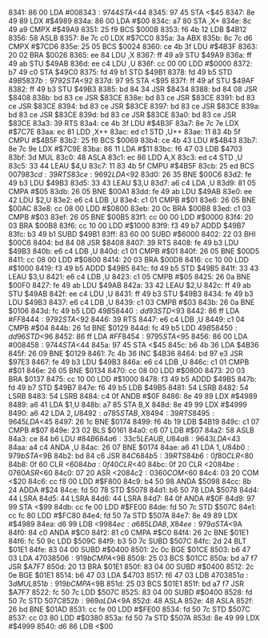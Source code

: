 8341: 86 00        LDA    #$00
8343: 97 44        STA    <$44
8345: 97 45        STA    <$45
8347: 8e 49 89     LDX    #$4989
834a: 86 00        LDA    #$00
834c: a7 80        STA    ,X+
834e: 8c 49 a9     CMPX   #$49A9
8351: 25 f9        BCS    $000B
8353: f6 4b 12     LDB    $4B12
8356: 58           ASLB
8357: 8e 7c c0     LDX    #$7CC0
835a: 3a           ABX
835b: 8c 7c d6     CMPX   #$7CD6
835e: 25 05        BCS    $0024
8360: ce 4b 3f     LDU    #$4B3F
8363: 20 02        BRA    $0026
8365: ee 84        LDU    ,X
8367: ff 49 a9     STU    $49A9
836a: ff 49 ab     STU    $49AB
836d: ee c4        LDU    ,U
836f: cc 00 00     LDD    #$0000
8372: b7 49 c0     STA    $49C0
8375: fd 49 b1     STD    $49B1
8378: fd 49 b5     STD    $49B5
837b: 97 92        STA    <$92
837d: 97 95        STA    <$95
837f: ff 49 af     STU    $49AF
8382: ff 49 b3     STU    $49B3
8385: bd 84 34     JSR    $8434
8388: bd 84 08     JSR    $8408
838b: bd 83 ce     JSR    $83CE
838e: bd 83 ce     JSR    $83CE
8391: bd 83 ce     JSR    $83CE
8394: bd 83 ce     JSR    $83CE
8397: bd 83 ce     JSR    $83CE
839a: bd 83 ce     JSR    $83CE
839d: bd 83 ce     JSR    $83CE
83a0: bd 83 ce     JSR    $83CE
83a3: 39           RTS
83a4: ce 4b 3f     LDU    #$4B3F
83a7: 8e 7c 7e     LDX    #$7C7E
83aa: ec 81        LDD    ,X++
83ac: ed c1        STD    ,U++
83ae: 11 83 4b 5f  CMPU   #$4B5F
83b2: 25 f6        BCS    $0069
83b4: ce 4b 43     LDU    #$4B43
83b7: 8e 7c 9e     LDX    #$7C9E
83ba: 86 11        LDA    #$11
83bc: f6 47 03     LDB    $4703
83bf: 3d           MUL
83c0: 48           ASLA
83c1: ec 86        LDD    A,X
83c3: ed c4        STD    ,U
83c5: 33 44        LEAU   $4,U
83c7: 11 83 4b 5f  CMPU   #$4B5F
83cb: 25 ed        BCS    $0079
83cd: 39           RTS
83ce: 96 92        LDA    <$92
83d0: 26 35        BNE    $00C6
83d2: fe 49 b3     LDU    $49B3
83d5: 33 43        LEAU   $3,U
83d7: a6 c4        LDA    ,U
83d9: 81 05        CMPA   #$05
83db: 26 05        BNE    $00A1
83dd: fe 49 ab     LDU    $49AB
83e0: ee 42        LDU    $2,U
83e2: e6 c4        LDB    ,U
83e4: c1 01        CMPB   #$01
83e6: 26 05        BNE    $00AC
83e8: cc 08 00     LDD    #$0800
83eb: 20 0c        BRA    $00B8
83ed: c1 03        CMPB   #$03
83ef: 26 05        BNE    $00B5
83f1: cc 00 00     LDD    #$0000
83f4: 20 03        BRA    $00B8
83f6: cc 10 00     LDD    #$1000
83f9: f3 49 b7     ADDD   $49B7
83fc: b3 49 b1     SUBD   $49B1
83ff: 83 60 00     SUBD   #$6000
8402: 22 03        BHI    $00C6
8404: bd 84 08     JSR    $8408
8407: 39           RTS
8408: fe 49 b3     LDU    $49B3
840b: e6 c4        LDB    ,U
840d: c1 01        CMPB   #$01
840f: 26 05        BNE    $00D5
8411: cc 08 00     LDD    #$0800
8414: 20 03        BRA    $00D8
8416: cc 10 00     LDD    #$1000
8419: f3 49 b5     ADDD   $49B5
841c: fd 49 b5     STD    $49B5
841f: 33 43        LEAU   $3,U
8421: e6 c4        LDB    ,U
8423: c1 05        CMPB   #$05
8425: 26 0a        BNE    $00F0
8427: fe 49 ab     LDU    $49AB
842a: 33 42        LEAU   $2,U
842c: ff 49 ab     STU    $49AB
842f: ee c4        LDU    ,U
8431: ff 49 b3     STU    $49B3
8434: fe 49 b3     LDU    $49B3
8437: e6 c4        LDB    ,U
8439: c1 03        CMPB   #$03
843b: 26 0a        BNE    $0106
843d: fc 49 b5     LDD    $49B5
8440: dd 93        STD    <$93
8442: 86 ff        LDA    #$FF
8444: 97 92        STA    <$92
8446: 39           RTS
8447: e6 c4        LDB    ,U
8449: c1 04        CMPB   #$04
844b: 26 1d        BNE    $0129
844d: fc 49 b5     LDD    $49B5
8450: dd 96        STD    <$96
8452: 86 ff        LDA    #$FF
8454: 97 95        STA    <$95
8456: 86 00        LDA    #$00
8458: 97 44        STA    <$44
845a: 97 45        STA    <$45
845c: b6 4b 36     LDA    $4B36
845f: 26 09        BNE    $0129
8461: 7c 4b 36     INC    $4B36
8464: bd 97 e3     JSR    $97E3
8467: fe 49 b3     LDU    $49B3
846a: e6 c4        LDB    ,U
846c: c1 01        CMPB   #$01
846e: 26 05        BNE    $0134
8470: cc 08 00     LDD    #$0800
8473: 20 03        BRA    $0137
8475: cc 10 00     LDD    #$1000
8478: f3 49 b5     ADDD   $49B5
847b: fd 49 b7     STD    $49B7
847e: f6 49 b5     LDB    $49B5
8481: 54           LSRB
8482: 54           LSRB
8483: 54           LSRB
8484: c4 0f        ANDB   #$0F
8486: 8e 49 89     LDX    #$4989
8489: a6 41        LDA    $1,U
848b: a7 85        STA    B,X
848d: 8e 49 99     LDX    #$4999
8490: a6 42        LDA    $2,U
8492: a7 85        STA    B,X
8494: 39           RTS
8495: 96 45        LDA    <$45
8497: 26 1c        BNE    $0174
8499: f6 4b 19     LDB    $4B19
849c: c1 07        CMPB   #$07
849e: 23 02        BLS    $0161
84a0: c6 07        LDB    #$07
84a2: 58           ASLB
84a3: ce 84 b6     LDU    #$84B6
84a6: 33 c5        LEAU   B,U
84a8: 96 43        LDA    <$43
84aa: a4 c4        ANDA   ,U
84ac: 26 07        BNE    $0174
84ae: a6 41        LDA    $1,U
84b0: 97 9b        STA    <$9B
84b2: bd 84 c6     JSR    $84C6
84b5: 39           RTS
84b6: 0f 80        CLR    <$80
84b8: 0f 60        CLR    <$60
84ba: 0f 40        CLR    <$40
84bc: 0f 20        CLR    <$20
84be: 07 60        ASR    <$60
84c0: 07 20        ASR    <$20
84c2: 03 60        COM    <$60
84c4: 03 20        COM    <$20
84c6: cc f8 00     LDD    #$F800
84c9: b4 50 98     ANDA   $5098
84cc: 8b 24        ADDA   #$24
84ce: fd 50 78     STD    $5078
84d1: b6 50 78     LDA    $5078
84d4: 44           LSRA
84d5: 44           LSRA
84d6: 44           LSRA
84d7: 84 0f        ANDA   #$0F
84d9: 97 99        STA    <$99
84db: cc fe 00     LDD    #$FE00
84de: fd 50 7c     STD    $507C
84e1: cc fc 80     LDD    #$FC80
84e4: fd 50 7a     STD    $507A
84e7: 8e 49 89     LDX    #$4989
84ea: d6 99        LDB    <$99
84ec: a6 85        LDA    B,X
84ee: 97 9a        STA    <$9A
84f0: 84 c0        ANDA   #$C0
84f2: 81 c0        CMPA   #$C0
84f4: 26 2c        BNE    $01E1
84f6: fc 50 9c     LDD    $509C
84f9: b3 50 7c     SUBD   $507C
84fc: 2d 24        BLT    $01E1
84fe: 83 04 00     SUBD   #$0400
8501: 2c 0c        BGE    $01CE
8503: b6 47 03     LDA    $4703
8506: 91 9b        CMPA   <$9B
8508: 25 03        BCS    $01CC
850a: bd a7 f7     JSR    $A7F7
850d: 20 13        BRA    $01E1
850f: 83 04 00     SUBD   #$0400
8512: 2c 0e        BGE    $01E1
8514: b6 47 03     LDA    $4703
8517: f6 47 03     LDB    $4703
851a: 3d           MUL
851b: 91 9b        CMPA   <$9B
851d: 25 03        BCS    $01E1
851f: bd a7 f7     JSR    $A7F7
8522: fc 50 7c     LDD    $507C
8525: 83 04 00     SUBD   #$0400
8528: fd 50 7c     STD    $507C
852b: 96 9a        LDA    <$9A
852d: 48           ASLA
852e: 48           ASLA
852f: 26 bd        BNE    $01AD
8531: cc fe 00     LDD    #$FE00
8534: fd 50 7c     STD    $507C
8537: cc 03 80     LDD    #$0380
853a: fd 50 7a     STD    $507A
853d: 8e 49 99     LDX    #$4999
8540: d6 86        LDB    <$00
